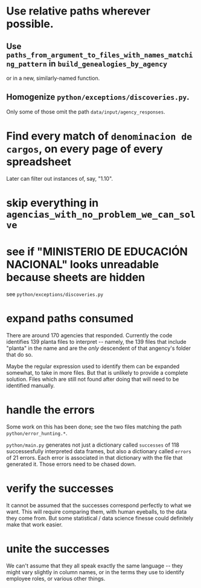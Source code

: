 # Use relative paths wherever possible.

## Use `paths_from_argument_to_files_with_names_matching_pattern` in `build_genealogies_by_agency`

or in a new, similarly-named function.

## Homogenize `python/exceptions/discoveries.py`.

Only some of those omit the path `data/input/agency_responses`.

# Find every match of `denominacion de cargos`, on every page of every spreadsheet

Later can filter out instances of, say, "1.10".

# skip everything in `agencias_with_no_problem_we_can_solve`

# see if "MINISTERIO DE EDUCACIÓN NACIONAL" looks unreadable because sheets are hidden

see `python/exceptions/discoveries.py`

# expand paths consumed

There are around 170 agencies that responded.
Currently the code identifies 139 planta files to interpret --
namely, the 139 files that include "planta" in the name
and are the *only* descendent of that angency's folder that do so.

Maybe the regular expression used to identify them can be expanded somewhat,
to take in more files.
But that is unlikely to provide a complete solution.
Files which are still not found after doing that
will need to be identified manually.

# handle the errors

Some work on this has been done;
see the two files matching the path `python/error_hunting.*`.

`python/main.py` generates not just a dictionary called `successes`
of 118 successesfully interpreted data frames,
but also a dictionary called `errors` of 21 errors.
Each error is associated in that dictionary with the file that generated it.
Those errors need to be chased down.

# verify the successes

It cannot be assumed that the successes correspond perfectly
to what we want. This will require comparing them, with human eyeballs,
to the data they come from.
But some statistical / data science finesse
could definitely make that work easier.

# unite the successes

We can't assume that they all speak exactly the same language --
they might vary slightly in column names,
or in the terms they use to identify employee roles,
or various other things.
